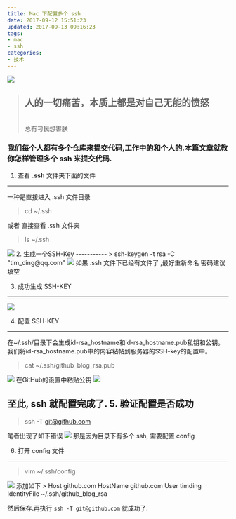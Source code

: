 ```yaml
---
title: Mac 下配置多个 ssh
date: 2017-09-12 15:51:23
updated: 2017-09-13 09:16:23
tags:
- mac
- ssh
categories:
- 技术
---
```

<img src="https://timgsa.baidu.com/timg?image&quality=80&size=b9999_10000&sec=1505216036950&di=c1bfa3cd3158568e4ebaa0280b5cacf8&imgtype=0&src=http%3A%2F%2Fimg.hb.aicdn.com%2Fc70036ee95575d39ee6131a9757e19cb9a569c9f20f39-KFwh21_fw580" class="full-image" />

<blockquote class="blockquote-center"><h2>人的一切痛苦，本质上都是对自己无能的愤怒</h2></br>总有刁民想害朕</blockquote>

<!--more -->
### 我们每个人都有多个仓库来提交代码,工作中的和个人的.本篇文章就教你怎样管理多个 ssh 来提交代码.

1. 查看 **.ssh** 文件夹下面的文件
-----------
一种是直接进入 .ssh 文件目录
> cd ~/.ssh

或者 直接查看 .ssh 文件夹
> ls ~/.ssh

<img src="http://obqo5zeui.bkt.clouddn.com/QQ20170912-170511@2x.png" />
2. 生成一个SSH-Key
-----------
> ssh-keygen -t rsa -C "tim_ding@qq.com"

<img src="http://obqo5zeui.bkt.clouddn.com/QQ20170912-174951@2x.png" />
如果 .ssh 文件下已经有文件了 ,最好重新命名
密码建议填空

3. 成功生成 SSH-KEY
-----------
<img src="http://obqo5zeui.bkt.clouddn.com/QQ20170912-175312@2x.png" />

4. 配置 SSH-KEY
-----------
在~/.ssh/目录下会生成id-rsa_hostname和id-rsa_hostname.pub私钥和公钥。 我们将id-rsa_hostname.pub中的内容粘帖到服务器的SSH-key的配置中。
> cat ~/.ssh/github_blog_rsa.pub

<img src="http://obqo5zeui.bkt.clouddn.com/QQ20170913-085838@2x.png" />
在GitHub的设置中粘贴公钥
<img src="http://obqo5zeui.bkt.clouddn.com/QQ20170913-090143@2x.png" />

至此, ssh 就配置完成了.
5. 验证配置是否成功
-----------
> ssh -T git@github.com

笔者出现了如下错误
<img src="http://obqo5zeui.bkt.clouddn.com/QQ20170913-090537@2x.png" />
那是因为目录下有多个 ssh, 需要配置 config

6. 打开 config 文件
-----------
> vim ~/.ssh/config

<img src="http://obqo5zeui.bkt.clouddn.com/QQ20170913-090743@2x.png" />
添加如下
>  Host github.com
   HostName github.com
   User timding
   IdentityFile ~/.ssh/github_blog_rsa

然后保存.再执行 `ssh -T git@github.com` 就成功了.







